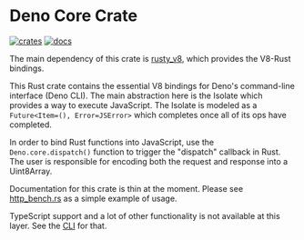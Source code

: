 # Deno Core Crate

[![crates](https://img.shields.io/crates/v/deno_core.svg)](https://crates.io/crates/deno_core)
[![docs](https://docs.rs/deno_core/badge.svg)](https://docs.rs/deno_core)

The main dependency of this crate is
[rusty_v8](https://github.com/denoland/rusty_v8), which provides the V8-Rust
bindings.

This Rust crate contains the essential V8 bindings for Deno's command-line
interface (Deno CLI). The main abstraction here is the Isolate which provides a
way to execute JavaScript. The Isolate is modeled as a
`Future<Item=(), Error=JSError>` which completes once all of its ops have
completed.

In order to bind Rust functions into JavaScript, use the `Deno.core.dispatch()`
function to trigger the "dispatch" callback in Rust. The user is responsible for
encoding both the request and response into a Uint8Array.

Documentation for this crate is thin at the moment. Please see
[http_bench.rs](https://github.com/denoland/deno/blob/master/core/examples/http_bench.rs)
as a simple example of usage.

TypeScript support and a lot of other functionality is not available at this
layer. See the [CLI](https://github.com/denoland/deno/tree/master/cli) for that.
